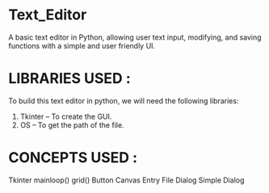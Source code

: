 # Text_Editor
A basic text editor in Python, allowing user text input, modifying, and saving functions with a simple and user friendly UI.

# LIBRARIES USED :
To build this text editor in python, we will need the following libraries:

1. Tkinter – To create the GUI.
3. OS – To get the path of the file.

# CONCEPTS USED :
Tkinter
mainloop()
grid()
Button
Canvas
Entry
File Dialog
Simple Dialog

